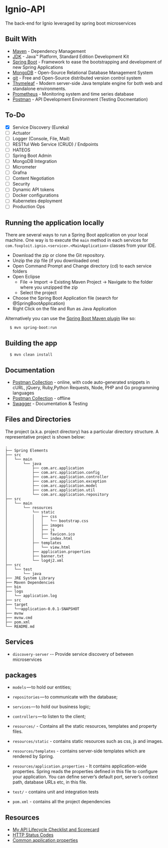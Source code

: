 # Ignio-API
The back-end for Ignio leveraged by spring boot microservices

## Built With

* [Maven](https://maven.apache.org/) - Dependency Management
* [JDK](https://www.oracle.com/technetwork/java/javase/downloads/jdk11-downloads-5066655.html) - Java™ Platform, Standard Edition Development Kit 
* [Spring Boot](https://spring.io/projects/spring-boot) - Framework to ease the bootstrapping and development of new Spring Applications
* [MongoDB](https://docs.mongodb.com/) - Open-Source Relational Database Management System
* [git](https://git-scm.com/) - Free and Open-Source distributed version control system 
* [Thymeleaf](https://www.thymeleaf.org/) - Modern server-side Java template engine for both web and standalone environments.
* [Prometheus](https://prometheus.io/) - Monitoring system and time series database
* [Postman](https://www.getpostman.com/) - API Development Environment (Testing Docmentation)

## To-Do

- [x] Service Discovery (Eureka)
- [ ] Actuator
- [ ] Logger (Console, File, Mail)
- [ ] RESTful Web Service (CRUD) / Endpoints
- [ ] HATEOS
- [ ] Spring Boot Admin
- [ ] MongoDB Integration
- [ ] Micrometer
- [ ] Grafna
- [ ] Content Negotiation
- [ ] Security
- [ ] Dynamic API tokens
- [ ] Docker configurations
- [ ] Kubernetes deployment
- [ ] Production Ops

## Running the application locally

There are several ways to run a Spring Boot application on your local machine. One way is to execute the `main` method in each services for `com.foxploit.ignio.<service>.<MainApplication>` classes from your IDE.

- Download the zip or clone the Git repository.
- Unzip the zip file (if you downloaded one)
- Open Command Prompt and Change directory (cd) to each service folders
- Open Eclipse 
   - File -> Import -> Existing Maven Project -> Navigate to the folder where you unzipped the zip
   - Select the project
- Choose the Spring Boot Application file (search for @SpringBootApplication)
- Right Click on the file and Run as Java Application

Alternatively you can use the [Spring Boot Maven plugin](https://docs.spring.io/spring-boot/docs/current/reference/html/build-tool-plugins-maven-plugin.html) like so:

```shell
  $ mvn spring-boot:run
```

## Building the app
```
  $ mvn clean install
```

## Documentation

* [Postman Collection](https://documenter.getpostman.com/view/2449187/RWTiwzb2) - online, with code auto-generated snippets in cURL, jQuery, Ruby,Python Requests, Node, PHP and Go programming languages
* [Postman Collection](https://github.com/AnanthaRajuC/Spring-Boot-Application-Template/blob/master/Spring%20Boot%20Template.postman_collection.json) - offline
* [Swagger](http://localhost:8088/swagger-ui.html) - Documentation & Testing

## Files and Directories

The project (a.k.a. project directory) has a particular directory structure. A representative project is shown below:

```
.
├── Spring Elements
├── src
│   └── main
│       └── java
│           ├── com.arc.application
│           ├── com.arc.application.config
│           ├── com.arc.application.controller
│           ├── com.arc.application.exception
│           ├── com.arc.application.model
│           ├── com.arc.application.util
│           └── com.arc.application.repository
├── src
│   └── main
│       └── resources
│           └── static
│           │   ├── css
│           │   │   └── bootstrap.css
│           │   ├── images
│           │   ├── js
│           │   ├── favicon.ico
│           │   └── index.html
│           ├── templates
│           │   └── view.html
│           ├── application.properties
│           ├── banner.txt
│           └── log4j2.xml
├── src
│   └── test
│       └── java
├── JRE System Library
├── Maven Dependencies
├── bin
├── logs
│   └── application.log
├── src
├── target
│   └──application-0.0.1-SNAPSHOT
├── mvnw
├── mvnw.cmd
├── pom.xml
└── README.md
```

## Services
- `discovery-server` -- Provide service discovery of between microservices

## packages

- `models` — to hold our entities;
- `repositories` — to communicate with the database;
- `services` — to hold our business logic;
- `controllers` — to listen to the client;

- `resources/` - Contains all the static resources, templates and property files.
- `resources/static` - contains static resources such as css, js and images.
- `resources/templates` - contains server-side templates which are rendered by Spring.
- `resources/application.properties` - It contains application-wide properties. Spring reads the properties defined in this file to configure your application. You can define server’s default port, server’s context path, database URLs etc, in this file.

- `test/` - contains unit and integration tests

- `pom.xml` - contains all the project dependencies
 
## Resources

* [My API Lifecycle Checklist and Scorecard](https://dzone.com/articles/my-api-lifecycle-checklist-and-scorecard)
* [HTTP Status Codes](https://www.restapitutorial.com/httpstatuscodes.html)
* [Common application properties](https://docs.spring.io/spring-boot/docs/current/reference/html/common-application-properties.html)
